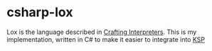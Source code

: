 # csharp-lox

Lox is the language described in [Crafting Interpreters](https://www.craftinginterpreters.com/).
This is my implementation, written in C# to make it easier to integrate into [KSP](https://kerbalspaceprogram.com/)

